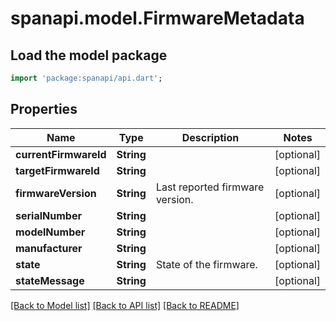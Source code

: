 # spanapi.model.FirmwareMetadata

## Load the model package
```dart
import 'package:spanapi/api.dart';
```

## Properties
Name | Type | Description | Notes
------------ | ------------- | ------------- | -------------
**currentFirmwareId** | **String** |  | [optional] 
**targetFirmwareId** | **String** |  | [optional] 
**firmwareVersion** | **String** | Last reported firmware version. | [optional] 
**serialNumber** | **String** |  | [optional] 
**modelNumber** | **String** |  | [optional] 
**manufacturer** | **String** |  | [optional] 
**state** | **String** | State of the firmware. | [optional] 
**stateMessage** | **String** |  | [optional] 

[[Back to Model list]](../README.md#documentation-for-models) [[Back to API list]](../README.md#documentation-for-api-endpoints) [[Back to README]](../README.md)


